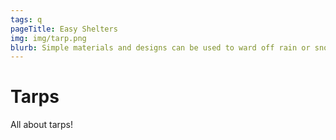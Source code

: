 ```yaml
---
tags: q
pageTitle: Easy Shelters 
img: img/tarp.png
blurb: Simple materials and designs can be used to ward off rain or snow. 
---
```


<!--<img src="img/tarp.png">-->

# Tarps 

All about tarps!